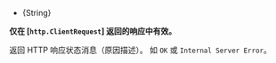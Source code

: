 <!-- YAML
added: v0.11.10
-->

* {String}

**仅在 [`http.ClientRequest`] 返回的响应中有效。**

返回 HTTP 响应状态消息（原因描述）。
如 `OK` 或 `Internal Server Error`。

